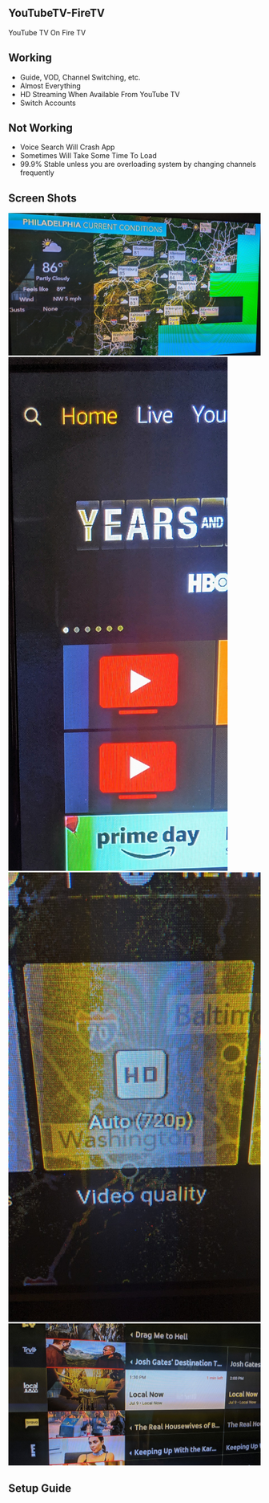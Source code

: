 ## YouTubeTV-FireTV
YouTube TV On Fire TV


## Working
* Guide, VOD, Channel Switching, etc.
* Almost Everything
* HD Streaming When Available From YouTube TV
* Switch Accounts

## Not Working
* Voice Search Will Crash App
* Sometimes Will Take Some Time To Load
* 99.9% Stable unless you are overloading system by changing channels frequently

## Screen Shots
![YouTube TV Channel Working](https://raw.githubusercontent.com/MapGuy11/YouTubeTV-FireTV/master/IMG_20190709_135648.jpg)
![YouTube TV Icon On FireTV](https://raw.githubusercontent.com/MapGuy11/YouTubeTV-FireTV/master/IMG_20190709_135706.jpg)
![HD Quality Working](https://raw.githubusercontent.com/MapGuy11/YouTubeTV-FireTV/master/IMG_20190709_135824.jpg)
![Guide Working](https://raw.githubusercontent.com/MapGuy11/YouTubeTV-FireTV/master/IMG_20190709_135849.jpg)
## Setup Guide
